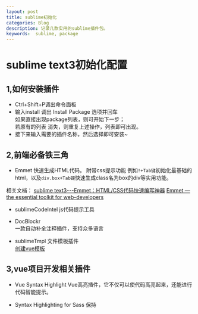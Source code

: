 ```yaml
---
layout: post    
title: sublime初始化        
categories: Blog        
description: 记录几款实用的sublime插件包。     
keywords:  sublime, package        
---
```


sublime text3初始化配置
====

1,如何安装插件
----
* Ctrl+Shift+P调出命令面板 
* 输入install 调出 Install Package 选项并回车        
	 如果直接出现package列表，则可开始下一步；       		
     若原有的列表 消失，则重复上述操作，列表即可出现。
* 接下来输入需要的插件名称，然后选择即可安装~


2,前端必备铁三角
----
* Emmet
快速生成HTML代码。 附带css提示功能
例如`!+Tab键`初始化最基础的html，以及`div.box+Tab键`快速生成class名为box的div等实用功能。

相关文档：
[sublime text3---Emmet：HTML/CSS代码快速编写神器](http://www.cnblogs.com/EnSnail/p/6294897.html)
[Emmet — the essential toolkit for web-developers](https://docs.emmet.io/)

* sublimeCodeIntel
js代码提示工具

* DocBlockr      	
一款自动补全注释插件，支持众多语言

* sublimeTmpl
文件模板插件      
[创建vue模板](https://www.jianshu.com/p/54f7a2f9b30d)

3,vue项目开发相关插件
----
* Vue Syntax Highlight
Vue高亮插件，它不仅可以使代码高亮起来，还能进行代码智能提示。

* Syntax Highlighting for Sass
保持<style lang="scss" scoped>中的scss语法高亮

* sass
sass/scss语法提示工具

4，其他实用插件
------
上面只介绍了开发需要用的最基础插件，但是还有很多好用的插件能提高我们的敲代码，检查速率。

* BracketHighlighter
高亮显示[], (), {}, “”, ”, <tag></tag>符号，便于查看起始和结束标记。

* ColorPicker
调色板，需要输入颜色时，可直接选取颜色。使用快捷键ctrl+shift+c即可打开调色板
（ps:若打不开调色板，可能是快捷键冲突导致。需要前往`Preferences→Key Bindings-User`中配置）

* AutoFileName
文件路径提示

/** Sidebar Enhancements
(此插件会导致原来的右键功能`Open Containing Folder`丧失，而且删除文件还会增加一步*确认删除*，不建议安装)
增强侧栏文件右键功能，比如复制文件路径
配置：

    [
        { "keys": ["ctrl+shift+c"], "command": "copy_path" },
        //chrome
        { "keys": ["f2"], "command": "side_bar_files_open_with",
                "args": {
                    "paths": [],
                    "application": "C:\\Users\\jeffj\\AppData\\Local\\Google\\Chrome\\Application\\chrome.exe",
                    "extensions":".*"
                }
         }
    ]*/

* CSS Format
整理scss/css样式，代码格式化为展开、紧凑、压缩多种可选的形式
ps:对于.vue文件无法生效

* Trailing spaces
检测并且高亮显示 和 一键删除代码的空格，保存时自动删除多余空格.
功能入口：edit→Trailing Spaces→Delete

5,terminal插件
------
在markdown中，打开一个当前位置的新窗口     
先下载cmder：
[cmder](https://github-production-release-asset-2e65be.s3.amazonaws.com/11276147/b222f850-32b5-11e4-873b-f061698faec1?X-Amz-Algorithm=AWS4-HMAC-SHA256&X-Amz-Credential=AKIAIWNJYAX4CSVEH53A%2F20181115%2Fus-east-1%2Fs3%2Faws4_request&X-Amz-Date=20181115T070131Z&X-Amz-Expires=300&X-Amz-Signature=edb332c31d980457b4e5d456f289ef403823b48fd86ff0a5549b3efb0ed78f7c&X-Amz-SignedHeaders=host&actor_id=26592626&response-content-disposition=attachment%3B%20filename%3Dcmder.zip&response-content-type=application%2Foctet-stream)
[cmder_mini](https://github-production-release-asset-2e65be.s3.amazonaws.com/11276147/b23fdb3c-32b5-11e4-8166-5d2f2bc3b251?X-Amz-Algorithm=AWS4-HMAC-SHA256&X-Amz-Credential=AKIAIWNJYAX4CSVEH53A%2F20181115%2Fus-east-1%2Fs3%2Faws4_request&X-Amz-Date=20181115T070123Z&X-Amz-Expires=300&X-Amz-Signature=429fec363033d4fec5deab16ed5ce68dc8d38e32f59e1ea922005c5a17b746f2&X-Amz-SignedHeaders=host&actor_id=26592626&response-content-disposition=attachment%3B%20filename%3Dcmder_mini.zip&response-content-type=application%2Foctet-stream)

配置：`Preferences > Package setting > Terminal > Setting -User`

    {
      // window下终端路径
      // "terminal": "F:\\cmder_mini\\Cmder.exe",
      "terminal": "F:\\cmder\\Cmder.exe",
      //  window下终端参数
      "parameters": ["/START", "%CWD%"]
    }

默认快捷键：      
`ctrl+shift+t` 打开文件所在路径的cmder窗口


6,markdown插件
----
* Markdown Editing       
Markdown Editing并不只是一个markdown的主题插件		
它自定义许多markdown的快捷键,例如ctrl+2是二级标题,还有许多可以看配置文件和项目的[github主页](https://github.com/SublimeText-Markdown/MarkdownEditing)		



* MarkdownPreview        	
Mardown Preview支持在浏览器中预览markdown文件，还支持三种预览方式：github(在线),gitlab(在线),markdown（本地）。       
使用：`ctrl+shift+p`, 输入`markdown previewer`/`mdp`，回车,选择一种预览方式。
设置快捷键:` { "keys": ["alt+m"], "command": "markdown_preview", "args": {"target": "browser", "parser":"markdown"}  }`

7,热键冲突
----
ctrl+\`  ---- sublime呼出控制台的快捷键，与*搜狗浏览器*的老板键：ctrl+~ 冲突


8,BUG解决
-----
报错信息：
[sublime there are no packages](https://www.cnblogs.com/fayin/p/6414735.html)

9,相关介绍文章：
------
[https://blog.csdn.net/huohao_blogs/article/details/76120756](https://blog.csdn.net/huohao_blogs/article/details/76120756)


